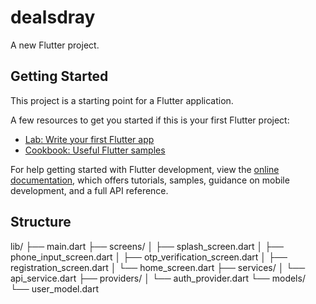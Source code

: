# dealsdray

A new Flutter project.

## Getting Started

This project is a starting point for a Flutter application.

A few resources to get you started if this is your first Flutter project:

- [Lab: Write your first Flutter app](https://docs.flutter.dev/get-started/codelab)
- [Cookbook: Useful Flutter samples](https://docs.flutter.dev/cookbook)

For help getting started with Flutter development, view the
[online documentation](https://docs.flutter.dev/), which offers tutorials,
samples, guidance on mobile development, and a full API reference.

## Structure

lib/
├── main.dart
├── screens/
│ ├── splash_screen.dart
│ ├── phone_input_screen.dart
│ ├── otp_verification_screen.dart
│ ├── registration_screen.dart
│ └── home_screen.dart
├── services/
│ └── api_service.dart
├── providers/
│ └── auth_provider.dart
└── models/
└── user_model.dart
